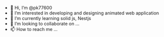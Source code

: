 - 👋 Hi, I’m @pk77600
- 👀 I’m interested in developing and designing animated web application
- 🌱 I’m currently learning solid js, Nestjs
- 💞️ I’m looking to collaborate on ...
- 📫 How to reach me ...

<!---
pk77600/pk77600 is a ✨ special ✨ repository because its `README.md` (this file) appears on your GitHub profile.
You can click the Preview link to take a look at your changes.
--->
